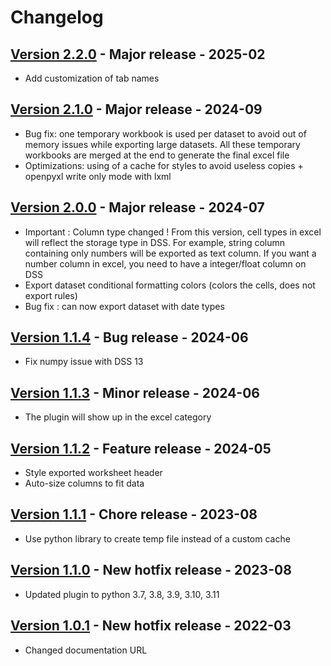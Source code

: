 # Changelog

## [Version 2.2.0](https://github.com/dataiku/dss-plugin-multisheet-excel-export/releases/tag/v2.2.0) - Major release - 2025-02

- Add customization of tab names

## [Version 2.1.0](https://github.com/dataiku/dss-plugin-multisheet-excel-export/releases/tag/v2.1.0) - Major release - 2024-09
- Bug fix: one temporary workbook is used per dataset to avoid out of memory issues while exporting large datasets. All these temporary workbooks are merged at the end to generate the final excel file
- Optimizations: using of a cache for styles to avoid useless copies + openpyxl write only mode with lxml

## [Version 2.0.0](https://github.com/dataiku/dss-plugin-multisheet-excel-export/releases/tag/v2.0.0) - Major release - 2024-07
- Important : Column type changed ! From this version, cell types in excel will reflect the storage type in DSS. For example, string column containing only numbers will be exported as text column. If you want a number column in excel, you need to have a integer/float column on DSS
- Export dataset conditional formatting colors (colors the cells, does not export rules)
- Bug fix : can now export dataset with date types

## [Version 1.1.4](https://github.com/dataiku/dss-plugin-multisheet-excel-export/releases/tag/v1.1.4) - Bug release - 2024-06
- Fix numpy issue with DSS 13

## [Version 1.1.3](https://github.com/dataiku/dss-plugin-multisheet-excel-export/releases/tag/v1.1.3) - Minor release - 2024-06
- The plugin will show up in the excel category

## [Version 1.1.2](https://github.com/dataiku/dss-plugin-multisheet-excel-export/releases/tag/v1.1.2) - Feature release - 2024-05
- Style exported worksheet header
- Auto-size columns to fit data

## [Version 1.1.1](https://github.com/dataiku/dss-plugin-multisheet-excel-export/releases/tag/v1.1.0) - Chore release - 2023-08
- Use python library to create temp file instead of a custom cache

## [Version 1.1.0](https://github.com/dataiku/dss-plugin-multisheet-excel-export/releases/tag/v1.1.0) - New hotfix release - 2023-08
- Updated plugin to python 3.7, 3.8, 3.9, 3.10, 3.11

## [Version 1.0.1](https://github.com/dataiku/dss-plugin-multisheet-excel-export/releases/tag/v1.0.1) - New hotfix release - 2022-03
- Changed documentation URL
